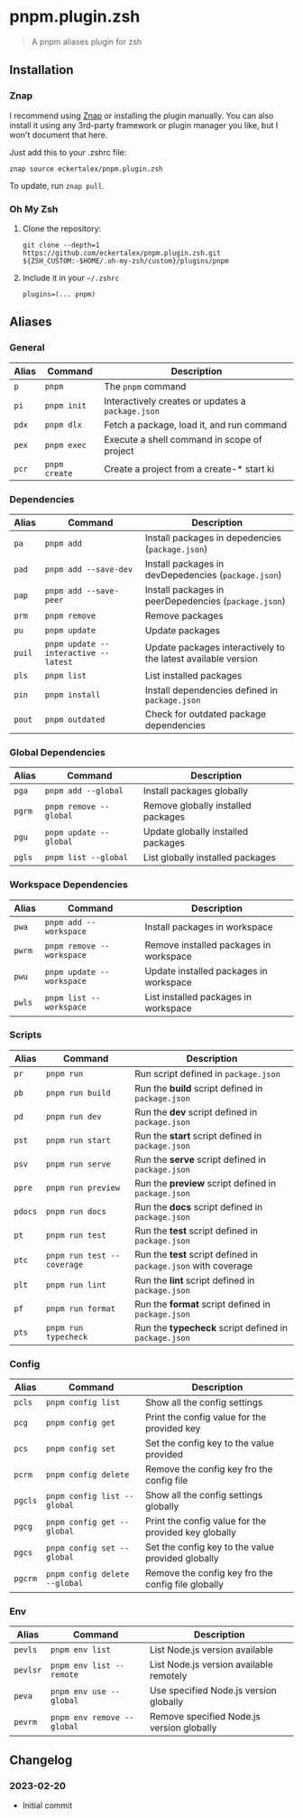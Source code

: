 # pnpm.plugin.zsh

> A pnpm aliases plugin for zsh

## Installation

### Znap

I recommend using [Znap](https://github.com/marlonrichert/zsh-snap) or installing the plugin manually. You can also install it using any 3rd-party framework or plugin manager you like, but I won't document that here.

Just add this to your .zshrc file:

`znap source eckertalex/pnpm.plugin.zsh`

To update, run `znap pull`.

### Oh My Zsh

1. Clone the repository:

   `git clone --depth=1 https://github.com/eckertalex/pnpm.plugin.zsh.git ${ZSH_CUSTOM:-$HOME/.oh-my-zsh/custom}/plugins/pnpm`

2. Include it in your `~/.zshrc`

   `plugins=(... pnpm)`

## Aliases

### General

| Alias | Command       | Description                                       |
| ----- | ------------- | ------------------------------------------------- |
| `p`   | `pnpm`        | The `pnpm` command                                |
| `pi`  | `pnpm init`   | Interactively creates or updates a `package.json` |
| `pdx` | `pnpm dlx`    | Fetch a package, load it, and run command         |
| `pex` | `pnpm exec`   | Execute a shell command in scope of project       |
| `pcr` | `pnpm create` | Create a project from a create-\* start ki        |

### Dependencies

| Alias  | Command                              | Description                                                   |
| ------ | ------------------------------------ | ------------------------------------------------------------- |
| `pa`   | `pnpm add`                           | Install packages in depedencies (`package.json`)              |
| `pad`  | `pnpm add --save-dev`                | Install packages in devDepedencies (`package.json`)           |
| `pap`  | `pnpm add --save-peer`               | Install packages in peerDepedencies (`package.json`)          |
| `prm`  | `pnpm remove`                        | Remove packages                                               |
| `pu`   | `pnpm update`                        | Update packages                                               |
| `puil` | `pnpm update --interactive --latest` | Update packages interactively to the latest available version |
| `pls`  | `pnpm list`                          | List installed packages                                       |
| `pin`  | `pnpm install`                       | Install dependencies defined in `package.json`                |
| `pout` | `pnpm outdated`                      | Check for outdated package dependencies                       |

### Global Dependencies

| Alias  | Command                | Description                        |
| ------ | ---------------------- | ---------------------------------- |
| `pga`  | `pnpm add --global`    | Install packages globally          |
| `pgrm` | `pnpm remove --global` | Remove globally installed packages |
| `pgu`  | `pnpm update --global` | Update globally installed packages |
| `pgls` | `pnpm list --global`   | List globally installed packages   |

### Workspace Dependencies

| Alias  | Command                   | Description                            |
| ------ | ------------------------- | -------------------------------------- |
| `pwa`  | `pnpm add --workspace`    | Install packages in workspace          |
| `pwrm` | `pnpm remove --workspace` | Remove installed packages in workspace |
| `pwu`  | `pnpm update --workspace` | Update installed packages in workspace |
| `pwls` | `pnpm list --workspace`   | List installed packages in workspace   |

### Scripts

| Alias   | Command                    | Description                                                     |
| ------- | -------------------------- | --------------------------------------------------------------- |
| `pr`    | `pnpm run`                 | Run script defined in `package.json`                            |
| `pb`    | `pnpm run build`           | Run the **build** script defined in `package.json`              |
| `pd`    | `pnpm run dev`             | Run the **dev** script defined in `package.json`                |
| `pst`   | `pnpm run start`           | Run the **start** script defined in `package.json`              |
| `psv`   | `pnpm run serve`           | Run the **serve** script defined in `package.json`              |
| `ppre`  | `pnpm run preview`         | Run the **preview** script defined in `package.json`            |
| `pdocs` | `pnpm run docs`            | Run the **docs** script defined in `package.json`               |
| `pt`    | `pnpm run test`            | Run the **test** script defined in `package.json`               |
| `ptc`   | `pnpm run test --coverage` | Run the **test** script defined in `package.json` with coverage |
| `plt`   | `pnpm run lint`            | Run the **lint** script defined in `package.json`               |
| `pf`    | `pnpm run format`          | Run the **format** script defined in `package.json`             |
| `pts`   | `pnpm run typecheck`       | Run the **typecheck** script defined in `package.json`          |

### Config

| Alias   | Command                       | Description                                          |
| ------- | ----------------------------- | ---------------------------------------------------- |
| `pcls`  | `pnpm config list`            | Show all the config settings                         |
| `pcg`   | `pnpm config get`             | Print the config value for the provided key          |
| `pcs`   | `pnpm config set`             | Set the config key to the value provided             |
| `pcrm`  | `pnpm config delete`          | Remove the config key fro the config file            |
| `pgcls` | `pnpm config list --global`   | Show all the config settings globally                |
| `pgcg`  | `pnpm config get --global`    | Print the config value for the provided key globally |
| `pgcs`  | `pnpm config set --global`    | Set the config key to the value provided globally    |
| `pgcrm` | `pnpm config delete --global` | Remove the config key fro the config file globally   |

### Env

| Alias    | Command                    | Description                               |
| -------- | -------------------------- | ----------------------------------------- |
| `pevls`  | `pnpm env list`            | List Node.js version available            |
| `pevlsr` | `pnpm env list --remote`   | List Node.js version available remotely   |
| `peva`   | `pnpm env use --global`    | Use specified Node.js version globally    |
| `pevrm`  | `pnpm env remove --global` | Remove specified Node.js version globally |

## Changelog

### 2023-02-20

- Initial commit
